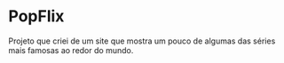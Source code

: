 # PopFlix
Projeto que criei de um site que mostra um pouco de algumas das séries mais famosas ao redor do mundo.
